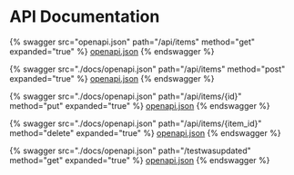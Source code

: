 # API Documentation

{% swagger src="openapi.json" path="/api/items" method="get" expanded="true" %}
[openapi.json](openapi.json)
{% endswagger %}

{% swagger src="./docs/openapi.json" path="/api/items" method="post" expanded="true" %}
[openapi.json](./docs/openapi.json)
{% endswagger %}

{% swagger src="./docs/openapi.json" path="/api/items/{id}" method="put" expanded="true" %}
[openapi.json](./docs/openapi.json)
{% endswagger %}

{% swagger src="./docs/openapi.json" path="/api/items/{item_id}" method="delete" expanded="true" %}
[openapi.json](./docs/openapi.json)
{% endswagger %}

{% swagger src="./docs/openapi.json" path="/testwasupdated" method="get" expanded="true" %}
[openapi.json](./docs/openapi.json)
{% endswagger %}